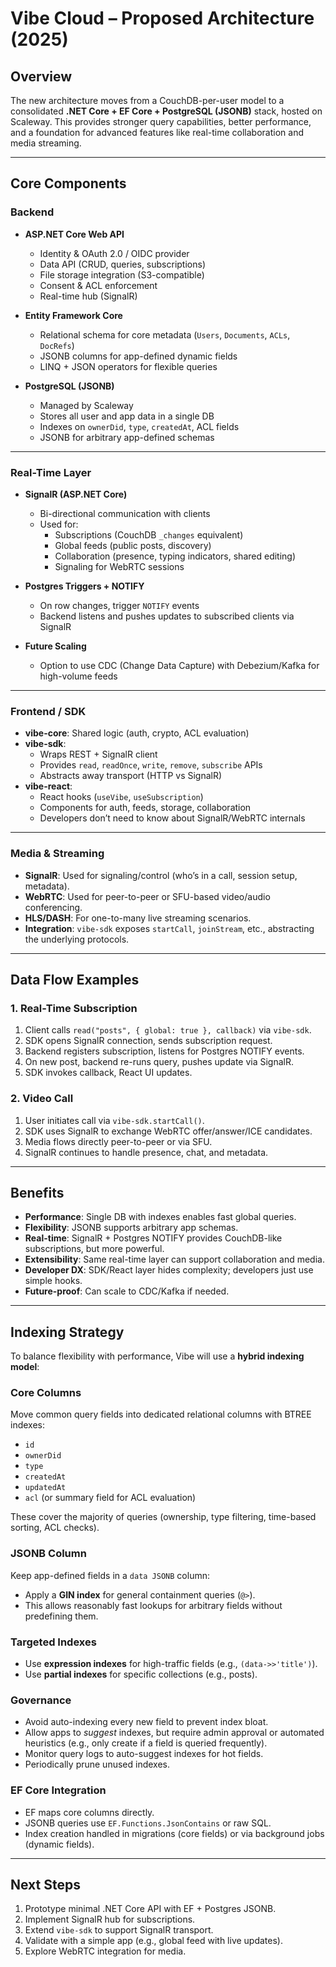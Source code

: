 # Vibe Cloud – Proposed Architecture (2025)

## Overview

The new architecture moves from a CouchDB-per-user model to a consolidated **.NET Core + EF Core + PostgreSQL (JSONB)** stack, hosted on Scaleway. This provides stronger query capabilities, better performance, and a foundation for advanced features like real-time collaboration and media streaming.

---

## Core Components

### Backend

-   **ASP.NET Core Web API**

    -   Identity & OAuth 2.0 / OIDC provider
    -   Data API (CRUD, queries, subscriptions)
    -   File storage integration (S3-compatible)
    -   Consent & ACL enforcement
    -   Real-time hub (SignalR)

-   **Entity Framework Core**

    -   Relational schema for core metadata (`Users`, `Documents`, `ACLs`, `DocRefs`)
    -   JSONB columns for app-defined dynamic fields
    -   LINQ + JSON operators for flexible queries

-   **PostgreSQL (JSONB)**
    -   Managed by Scaleway
    -   Stores all user and app data in a single DB
    -   Indexes on `ownerDid`, `type`, `createdAt`, ACL fields
    -   JSONB for arbitrary app-defined schemas

---

### Real-Time Layer

-   **SignalR (ASP.NET Core)**

    -   Bi-directional communication with clients
    -   Used for:
        -   Subscriptions (CouchDB `_changes` equivalent)
        -   Global feeds (public posts, discovery)
        -   Collaboration (presence, typing indicators, shared editing)
        -   Signaling for WebRTC sessions

-   **Postgres Triggers + NOTIFY**

    -   On row changes, trigger `NOTIFY` events
    -   Backend listens and pushes updates to subscribed clients via SignalR

-   **Future Scaling**
    -   Option to use CDC (Change Data Capture) with Debezium/Kafka for high-volume feeds

---

### Frontend / SDK

-   **vibe-core**: Shared logic (auth, crypto, ACL evaluation)
-   **vibe-sdk**:
    -   Wraps REST + SignalR client
    -   Provides `read`, `readOnce`, `write`, `remove`, `subscribe` APIs
    -   Abstracts away transport (HTTP vs SignalR)
-   **vibe-react**:
    -   React hooks (`useVibe`, `useSubscription`)
    -   Components for auth, feeds, storage, collaboration
    -   Developers don’t need to know about SignalR/WebRTC internals

---

### Media & Streaming

-   **SignalR**: Used for signaling/control (who’s in a call, session setup, metadata).
-   **WebRTC**: Used for peer-to-peer or SFU-based video/audio conferencing.
-   **HLS/DASH**: For one-to-many live streaming scenarios.
-   **Integration**: `vibe-sdk` exposes `startCall`, `joinStream`, etc., abstracting the underlying protocols.

---

## Data Flow Examples

### 1. Real-Time Subscription

1. Client calls `read("posts", { global: true }, callback)` via `vibe-sdk`.
2. SDK opens SignalR connection, sends subscription request.
3. Backend registers subscription, listens for Postgres NOTIFY events.
4. On new post, backend re-runs query, pushes update via SignalR.
5. SDK invokes callback, React UI updates.

### 2. Video Call

1. User initiates call via `vibe-sdk.startCall()`.
2. SDK uses SignalR to exchange WebRTC offer/answer/ICE candidates.
3. Media flows directly peer-to-peer or via SFU.
4. SignalR continues to handle presence, chat, and metadata.

---

## Benefits

-   **Performance**: Single DB with indexes enables fast global queries.
-   **Flexibility**: JSONB supports arbitrary app schemas.
-   **Real-time**: SignalR + Postgres NOTIFY provides CouchDB-like subscriptions, but more powerful.
-   **Extensibility**: Same real-time layer can support collaboration and media.
-   **Developer DX**: SDK/React layer hides complexity; developers just use simple hooks.
-   **Future-proof**: Can scale to CDC/Kafka if needed.

---

## Indexing Strategy

To balance flexibility with performance, Vibe will use a **hybrid indexing model**:

### Core Columns

Move common query fields into dedicated relational columns with BTREE indexes:

-   `id`
-   `ownerDid`
-   `type`
-   `createdAt`
-   `updatedAt`
-   `acl` (or summary field for ACL evaluation)

These cover the majority of queries (ownership, type filtering, time-based sorting, ACL checks).

### JSONB Column

Keep app-defined fields in a `data JSONB` column:

-   Apply a **GIN index** for general containment queries (`@>`).
-   This allows reasonably fast lookups for arbitrary fields without predefining them.

### Targeted Indexes

-   Use **expression indexes** for high-traffic fields (e.g., `(data->>'title')`).
-   Use **partial indexes** for specific collections (e.g., posts).

### Governance

-   Avoid auto-indexing every new field to prevent index bloat.
-   Allow apps to _suggest_ indexes, but require admin approval or automated heuristics (e.g., only create if a field is queried frequently).
-   Monitor query logs to auto-suggest indexes for hot fields.
-   Periodically prune unused indexes.

### EF Core Integration

-   EF maps core columns directly.
-   JSONB queries use `EF.Functions.JsonContains` or raw SQL.
-   Index creation handled in migrations (core fields) or via background jobs (dynamic fields).

---

## Next Steps

1. Prototype minimal .NET Core API with EF + Postgres JSONB.
2. Implement SignalR hub for subscriptions.
3. Extend `vibe-sdk` to support SignalR transport.
4. Validate with a simple app (e.g., global feed with live updates).
5. Explore WebRTC integration for media.
